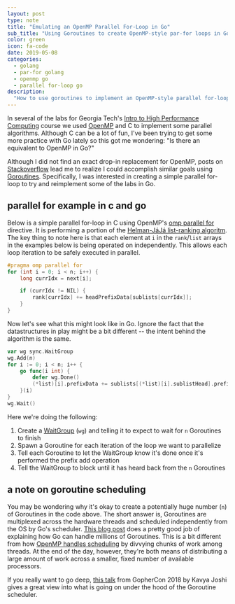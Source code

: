 ```yaml
---
layout: post
type: note
title: "Emulating an OpenMP Parallel For-Loop in Go"
sub_title: "Using Goroutines to create OpenMP-style par-for loops in Golang"
color: green
icon: fa-code
date: 2019-05-08
categories:
  - golang
  - par-for golang
  - openmp go
  - parallel for-loop go
description:
  "How to use goroutines to implement an OpenMP-style parallel for-loop in the Go programming language."
---
```

In several of the labs for Georgia Tech's [Intro to High Performance Computing](https://www.omscs.gatech.edu/cse-6220-intro-hpc) course we used [OpenMP](https://www.openmp.org/) and C to implement some parallel algorithms. Although C can be a lot of fun, I've been trying to get some more practice with Go lately so this got me wondering: "Is there an equivalent to OpenMP in Go?"

Although I did not find an exact drop-in replacement for OpenMP, posts on [Stackoverflow](https://stackoverflow.com/questions/36949211/is-there-a-simple-parallel-for-in-golang-like-openmp) lead me to realize I could accomplish similar goals using [Goroutines](https://golang.org/doc/effective_go.html#goroutines). Specifically, I was interested in creating a simple parallel for-loop to try and reimplement some of the labs in Go.

## parallel for example in c and go
Below is a simple parallel for-loop in C using OpenMP's [omp parallel for](https://www.ibm.com/support/knowledgecenter/SSGH2K_13.1.2/com.ibm.xlc1312.aix.doc/compiler_ref/prag_omp_parallel.html) directive. It is performing a portion of the [Helman-JáJá list-ranking algoritm](https://www.cc.gatech.edu/~bader/COURSES/UNM/ece638-Fall2004/papers/HJ99.pdf). The key thing to note here is that each element at `i` in the `rank`/`list` arrays in the examples below is being operated on independently. This allows each loop iteration to be safely executed in parallel.

```c
#pragma omp parallel for
for (int i = 0; i < n; i++) {
    long currIdx = next[i];

    if (currIdx != NIL) {
        rank[currIdx] += headPrefixData[sublists[currIdx]];
    }
}
```

Now let's see what this might look like in Go. Ignore the fact that the datastructures in play might be a bit different -- the intent behind the algorithm is the same.

```go
var wg sync.WaitGroup
wg.Add(n)
for i := 0; i < n; i++ {
    go func(i int) {
        defer wg.Done()
        (*list)[i].prefixData += sublists[(*list)[i].sublistHead].prefixData
    }(i)
}
wg.Wait()
```

Here we're doing the following:

1. Create a [WaitGroup](https://golang.org/pkg/sync/#WaitGroup) (`wg`) and telling it to expect to wait for `n` Goroutines to finish
1. Spawn a Goroutine for each iteration of the loop we want to parallelize
1. Tell each Goroutine to let the WaitGroup know it's done once it's performed the prefix add operation
1. Tell the WaitGroup to block until it has heard back from the `n` Goroutines

## a note on goroutine scheduling
You may be wondering why it's okay to create a potentially huge number (`n`) of Goroutines in the code above. The short answer is, Goroutines are multiplexed across the hardware threads and scheduled independently from the OS by Go's scheduler. [This blog post](https://rcoh.me/posts/why-you-can-have-a-million-go-routines-but-only-1000-java-threads/) does a pretty good job of explaining how Go can handle millions of Goroutines. This is a bit different from how [OpenMP handles scheduling](https://www.dartmouth.edu/~rc/classes/intro_openmp/schedule_loops.html) by divvying chunks of work among threads. At the end of the day, however, they're both means of distributing a large amount of work across a smaller, fixed number of available processors.

If you really want to go deep, [this talk](https://www.youtube.com/watch?v=YHRO5WQGh0) from GopherCon 2018 by Kavya Joshi gives a great view into what is going on under the hood of the Goroutine scheduler.
